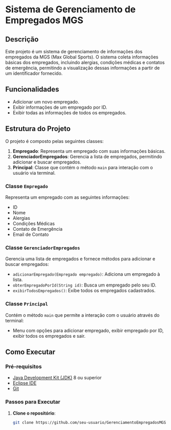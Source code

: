 # Sistema de Gerenciamento de Empregados MGS

## Descrição

Este projeto é um sistema de gerenciamento de informações dos empregados da MGS (Max Global Sports). O sistema coleta informações básicas dos empregados, incluindo alergias, condições médicas e contatos de emergência, permitindo a visualização dessas informações a partir de um identificador fornecido.

## Funcionalidades

- Adicionar um novo empregado.
- Exibir informações de um empregado por ID.
- Exibir todas as informações de todos os empregados.

## Estrutura do Projeto

O projeto é composto pelas seguintes classes:

1. **Empregado**: Representa um empregado com suas informações básicas.
2. **GerenciadorEmpregados**: Gerencia a lista de empregados, permitindo adicionar e buscar empregados.
3. **Principal**: Classe que contém o método `main` para interação com o usuário via terminal.

### Classe `Empregado`

Representa um empregado com as seguintes informações:
- ID
- Nome
- Alergias
- Condições Médicas
- Contato de Emergência
- Email de Contato

### Classe `GerenciadorEmpregados`

Gerencia uma lista de empregados e fornece métodos para adicionar e buscar empregados:
- `adicionarEmpregado(Empregado empregado)`: Adiciona um empregado à lista.
- `obterEmpregadoPorId(String id)`: Busca um empregado pelo seu ID.
- `exibirTodosEmpregados()`: Exibe todos os empregados cadastrados.

### Classe `Principal`

Contém o método `main` que permite a interação com o usuário através do terminal:
- Menu com opções para adicionar empregado, exibir empregado por ID, exibir todos os empregados e sair.

## Como Executar

### Pré-requisitos

- [Java Development Kit (JDK)](https://www.oracle.com/java/technologies/javase-downloads.html) 8 ou superior
- [Eclipse IDE](https://www.eclipse.org/downloads/)
- [Git](https://git-scm.com/)

### Passos para Executar

1. **Clone o repositório**:
   ```sh
   git clone https://github.com/seu-usuario/GerenciamentoEmpregadosMGS.git

